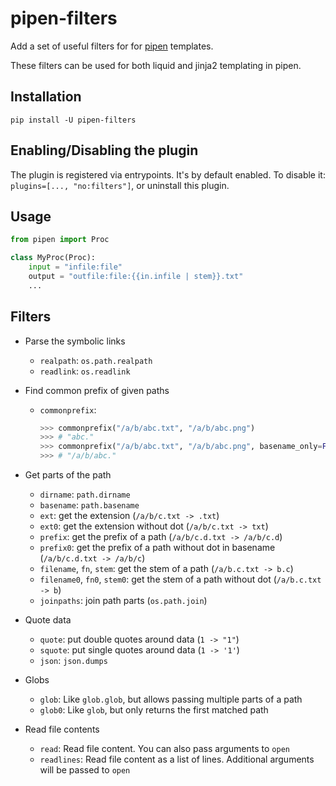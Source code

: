 # pipen-filters

Add a set of useful filters for  for [pipen][1] templates.

These filters can be used for both liquid and jinja2 templating in pipen.

## Installation

```
pip install -U pipen-filters
```

## Enabling/Disabling the plugin

The plugin is registered via entrypoints. It's by default enabled. To disable it:
`plugins=[..., "no:filters"]`, or uninstall this plugin.

## Usage

```python
from pipen import Proc

class MyProc(Proc):
    input = "infile:file"
    output = "outfile:file:{{in.infile | stem}}.txt"
    ...
```

## Filters

- Parse the symbolic links

    - `realpath`: `os.path.realpath`
    - `readlink`: `os.readlink`

- Find common prefix of given paths

    - `commonprefix`:

        ```python
        >>> commonprefix("/a/b/abc.txt", "/a/b/abc.png")
        >>> # "abc."
        >>> commonprefix("/a/b/abc.txt", "/a/b/abc.png", basename_only=False)
        >>> # "/a/b/abc."
        ```

- Get parts of the path

    - `dirname`: `path.dirname`
    - `basename`: `path.basename`
    - `ext`: get the extension (`/a/b/c.txt -> .txt`)
    - `ext0`: get the extension without dot (`/a/b/c.txt -> txt`)
    - `prefix`: get the prefix of a path (`/a/b/c.d.txt -> /a/b/c.d`)
    - `prefix0`: get the prefix of a path without dot in basename (`/a/b/c.d.txt -> /a/b/c`)
    - `filename`, `fn`, `stem`: get the stem of a path (`/a/b.c.txt -> b.c`)
    - `filename0`, `fn0`, `stem0`: get the stem of a path without dot (`/a/b.c.txt -> b`)
    - `joinpaths`: join path parts (`os.path.join`)

- Quote data

    - `quote`: put double quotes around data (`1 -> "1"`)
    - `squote`: put single quotes around data (`1 -> '1'`)
    - `json`: `json.dumps`

- Globs

    - `glob`: Like `glob.glob`, but allows passing multiple parts of a path
    - `glob0`: Like `glob`, but only returns the first matched path

- Read file contents

    - `read`: Read file content. You can also pass arguments to `open`
    - `readlines`: Read file content as a list of lines. Additional arguments will be passed to `open`


[1]: https://github.com/pwwang/pipen
